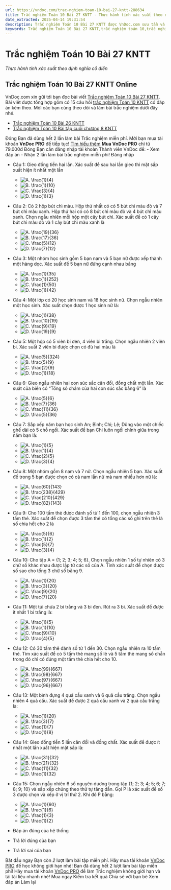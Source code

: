 ```yaml
---
url: https://vndoc.com/trac-nghiem-toan-10-bai-27-kntt-288634
title: Trắc nghiệm Toán 10 Bài 27 KNTT - Thực hành tính xác suất theo định nghĩa cổ điển - VnDoc.com
date_extracted: 2025-04-14 19:31:54
description: Trắc nghiệm Toán 10 Bài 27 KNTT được VnDoc.com sưu tầm và xin gửi tới bạn đọc cùng tham khảo.
keywords: Trắc nghiệm Toán 10 Bài 27 KNTT,trắc nghiệm toán 10,trắc nghiệm toán 10 KNTT,toán 10 bài 27,toán 10,toán 10 KNTT,toán lớp 10,Trắc nghiệm Toán 10 Bài 27 KNTT online,Thực hành tính xác suất theo định nghĩa cổ điển
---
```


# Trắc nghiệm Toán 10 Bài 27 KNTT
 _Thực hành tính xác suất theo định nghĩa cổ điển_
## Trắc nghiệm Toán 10 Bài 27 KNTT Online
VnDoc.com xin gửi tới bạn đọc bài viết [Trắc nghiệm Toán 10 Bài 27 KNTT](<https://vndoc.com/trac-nghiem-toan-10-bai-27-kntt-288634>). Bài viết được tổng hợp gồm có 15 câu hỏi [trắc nghiệm Toán 10 KNTT](<https://vndoc.com/test-mon-toan-lop10>) có đáp án kèm theo. Mời các bạn cùng theo dõi và làm bài trắc nghiệm dưới đây nhé.
  * [Trắc nghiệm Toán 10 Bài 26 KNTT](<https://vndoc.com/trac-nghiem-toan-10-bai-26-kntt-288633>)
  * [Trắc nghiệm Toán 10 Bài tập cuối chương 8 KNTT](<https://vndoc.com/trac-nghiem-toan-10-bai-tap-cuoi-chuong-8-kntt-288546>)

Đóng
Bạn đã dùng hết 2 lần làm bài Trắc nghiệm miễn phí. Mời bạn mua tài khoản **VnDoc PRO** để tiếp tục\! [Tìm hiểu thêm](</pro>)
**Mua VnDoc PRO** chỉ từ 79.000đ
Đóng
Bạn cần đăng nhập tài khoản Thành viên VnDoc để:
\- Xem đáp án
\- Nhận 2 lần làm bài trắc nghiệm miễn phí\!
Đăng nhập 
  * Câu 1:
Gieo đồng tiền hai lần. Xác suất để sau hai lần gieo thì mặt sấp xuất hiện ít nhất một lần
    * ![A. \\frac{1}{4}](https://tex.vdoc.vn?tex=A.%20%5Cfrac%7B1%7D%7B4%7D)
    * ![B. \\frac{1}{10}](https://tex.vdoc.vn?tex=B.%20%5Cfrac%7B1%7D%7B10%7D)
    * ![C. \\frac{3}{4}](https://tex.vdoc.vn?tex=C.%20%5Cfrac%7B3%7D%7B4%7D)
    * ![D. \\frac{1}{3}](https://tex.vdoc.vn?tex=D.%20%5Cfrac%7B1%7D%7B3%7D)
  * Câu 2:
Có 2 hộp bút chì màu. Hộp thứ nhất có có 5 bút chì màu đỏ và 7 bút chì màu xanh. Hộp thứ hai có có 8 bút chì màu đỏ và 4 bút chì màu xanh. Chọn ngẫu nhiên mỗi hộp một cây bút chì. Xác suất để có 1 cây bút chì màu đỏ và 1 cây bút chì màu xanh là
    * ![A. \\frac{19}{36}](https://tex.vdoc.vn?tex=A.%20%5Cfrac%7B19%7D%7B36%7D)
    * ![B. \\frac{17}{36}](https://tex.vdoc.vn?tex=B.%20%5Cfrac%7B17%7D%7B36%7D)
    * ![C. \\frac{5}{12}](https://tex.vdoc.vn?tex=C.%20%5Cfrac%7B5%7D%7B12%7D)
    * ![D. \\frac{7}{12}](https://tex.vdoc.vn?tex=D.%20%5Cfrac%7B7%7D%7B12%7D)
  * Câu 3:
Một nhóm học sinh gồm 5 bạn nam và 5 bạn nữ được xếp thành một hàng dọc. Xác suất để 5 bạn nữ đứng cạnh nhau bằng
    * ![A. \\frac{1}{35}](https://tex.vdoc.vn?tex=A.%20%5Cfrac%7B1%7D%7B35%7D)
    * ![B. \\frac{1}{252}](https://tex.vdoc.vn?tex=B.%20%5Cfrac%7B1%7D%7B252%7D)
    * ![C. \\frac{1}{50}](https://tex.vdoc.vn?tex=C.%20%5Cfrac%7B1%7D%7B50%7D)
    * ![D. \\frac{1}{42}](https://tex.vdoc.vn?tex=D.%20%5Cfrac%7B1%7D%7B42%7D)
  * Câu 4:
Một lớp có 20 học sinh nam và 18 học sinh nữ. Chọn ngẫu nhiên một học sinh. Xác suất chọn được 1 học sinh nữ là:
    * ![A. \\frac{1}{38}](https://tex.vdoc.vn?tex=A.%20%5Cfrac%7B1%7D%7B38%7D)
    * ![B. \\frac{10}{19}](https://tex.vdoc.vn?tex=B.%20%5Cfrac%7B10%7D%7B19%7D)
    * ![C. \\frac{9}{19}](https://tex.vdoc.vn?tex=C.%20%5Cfrac%7B9%7D%7B19%7D)
    * ![D. \\frac{19}{9}](https://tex.vdoc.vn?tex=D.%20%5Cfrac%7B19%7D%7B9%7D)
  * Câu 5:
Một hộp có 5 viên bi đen, 4 viên bi trắng. Chọn ngẫu nhiên 2 viên bi. Xác suất 2 viên bi được chọn có đủ hai màu là
    * ![A. \\frac{5}{324}](https://tex.vdoc.vn?tex=A.%20%5Cfrac%7B5%7D%7B324%7D)
    * ![B. \\frac{5}{9}](https://tex.vdoc.vn?tex=B.%20%5Cfrac%7B5%7D%7B9%7D)
    * ![C. \\frac{2}{9}](https://tex.vdoc.vn?tex=C.%20%5Cfrac%7B2%7D%7B9%7D)
    * ![D. \\frac{1}{18}](https://tex.vdoc.vn?tex=D.%20%5Cfrac%7B1%7D%7B18%7D)
  * Câu 6:
Gieo ngẫu nhiên hai con súc sắc cân đối, đồng chất một lần. Xác suất của biến cố “Tổng số chấm của hai con súc sắc bằng 6” là
    * ![A. \\frac{5}{6}](https://tex.vdoc.vn?tex=A.%20%5Cfrac%7B5%7D%7B6%7D)
    * ![B. \\frac{7}{36}](https://tex.vdoc.vn?tex=B.%20%5Cfrac%7B7%7D%7B36%7D)
    * ![C. \\frac{11}{36}](https://tex.vdoc.vn?tex=C.%20%5Cfrac%7B11%7D%7B36%7D)
    * ![D. \\frac{5}{36}](https://tex.vdoc.vn?tex=D.%20%5Cfrac%7B5%7D%7B36%7D)
  * Câu 7:
Sắp xếp năm bạn học sinh An; Bình; Chi; Lệ; Dũng vào một chiếc ghế dài có 5 chỗ ngồi. Xác suất để bạn Chi luôn ngồi chính giữa trong năm bạn là:
    * ![A. \\frac{1}{5}](https://tex.vdoc.vn?tex=A.%20%5Cfrac%7B1%7D%7B5%7D)
    * ![B. \\frac{1}{4}](https://tex.vdoc.vn?tex=B.%20%5Cfrac%7B1%7D%7B4%7D)
    * ![C. \\frac{2}{5}](https://tex.vdoc.vn?tex=C.%20%5Cfrac%7B2%7D%7B5%7D)
    * ![D. \\frac{3}{4}](https://tex.vdoc.vn?tex=D.%20%5Cfrac%7B3%7D%7B4%7D)
  * Câu 8:
Một nhóm gồm 8 nam và 7 nữ. Chọn ngẫu nhiên 5 bạn. Xác suất để trong 5 bạn được chọn có cả nam lẫn nữ mà nam nhiều hơn nữ là:
    * ![A. \\frac{60}{143}](https://tex.vdoc.vn?tex=A.%20%5Cfrac%7B60%7D%7B143%7D)
    * ![B. \\frac{238}{429}](https://tex.vdoc.vn?tex=B.%20%5Cfrac%7B238%7D%7B429%7D)
    * ![C. \\frac{210}{429}](https://tex.vdoc.vn?tex=C.%20%5Cfrac%7B210%7D%7B429%7D)
    * ![D. \\frac{82}{143}](https://tex.vdoc.vn?tex=D.%20%5Cfrac%7B82%7D%7B143%7D)
  * Câu 9:
Cho 100 tấm thẻ được đánh số từ 1 đến 100, chọn ngẫu nhiên 3 tấm thẻ. Xác suất để chọn được 3 tấm thẻ có tổng các số ghi trên thẻ là số chia hết cho 2 là
    * ![A. \\frac{5}{6}](https://tex.vdoc.vn?tex=A.%20%5Cfrac%7B5%7D%7B6%7D)
    * ![B. \\frac{1}{2}](https://tex.vdoc.vn?tex=B.%20%5Cfrac%7B1%7D%7B2%7D)
    * ![C. \\frac{5}{7}](https://tex.vdoc.vn?tex=C.%20%5Cfrac%7B5%7D%7B7%7D)
    * ![D. \\frac{3}{4}](https://tex.vdoc.vn?tex=D.%20%5Cfrac%7B3%7D%7B4%7D)
  * Câu 10:
Cho tập A = \{1; 2; 3; 4; 5; 6\}. Chọn ngẫu nhiên 1 số tự nhiên có 3 chữ số khác nhau được lập từ các số của A. Tính xác suất để chọn được số sao cho tổng 3 chữ số bằng 9.
    * ![A. \\frac{1}{20}](https://tex.vdoc.vn?tex=A.%20%5Cfrac%7B1%7D%7B20%7D)
    * ![B. \\frac{3}{20}](https://tex.vdoc.vn?tex=B.%20%5Cfrac%7B3%7D%7B20%7D)
    * ![C. \\frac{9}{20}](https://tex.vdoc.vn?tex=C.%20%5Cfrac%7B9%7D%7B20%7D)
    * ![D. \\frac{7}{20}](https://tex.vdoc.vn?tex=D.%20%5Cfrac%7B7%7D%7B20%7D)
  * Câu 11:
Một túi chứa 2 bi trắng và 3 bi đen. Rút ra 3 bi. Xác suất để được ít nhất 1 bi trắng là:
    * ![A. \\frac{1}{5}](https://tex.vdoc.vn?tex=A.%20%5Cfrac%7B1%7D%7B5%7D)
    * ![B. \\frac{1}{10}](https://tex.vdoc.vn?tex=B.%20%5Cfrac%7B1%7D%7B10%7D)
    * ![C. \\frac{9}{10}](https://tex.vdoc.vn?tex=C.%20%5Cfrac%7B9%7D%7B10%7D)
    * ![D. \\frac{4}{5}](https://tex.vdoc.vn?tex=D.%20%5Cfrac%7B4%7D%7B5%7D)
  * Câu 12:
Có 30 tấm thẻ đánh số từ 1 đến 30. Chọn ngẫu nhiên ra 10 tấm thẻ. Tìm xác suất để có 5 tấm thẻ mang số lẻ và 5 tấm thẻ mang số chẵn trong đó chỉ có đúng một tấm thẻ chia hết cho 10.
    * ![A. \\frac{99}{667}](https://tex.vdoc.vn?tex=A.%20%5Cfrac%7B99%7D%7B667%7D)
    * ![B. \\frac{98}{667}](https://tex.vdoc.vn?tex=B.%20%5Cfrac%7B98%7D%7B667%7D)
    * ![C. \\frac{97}{667}](https://tex.vdoc.vn?tex=C.%20%5Cfrac%7B97%7D%7B667%7D)
    * ![D. \\frac{96}{667}](https://tex.vdoc.vn?tex=D.%20%5Cfrac%7B96%7D%7B667%7D)
  * Câu 13:
Một bình đựng 4 quả cầu xanh và 6 quả cầu trắng. Chọn ngẫu nhiên 4 quả cầu. Xác suất để được 2 quả cầu xanh và 2 quả cầu trắng là:
    * ![A. \\frac{1}{20}](https://tex.vdoc.vn?tex=A.%20%5Cfrac%7B1%7D%7B20%7D)
    * ![B. \\frac{3}{7}](https://tex.vdoc.vn?tex=B.%20%5Cfrac%7B3%7D%7B7%7D)
    * ![C. \\frac{1}{7}](https://tex.vdoc.vn?tex=C.%20%5Cfrac%7B1%7D%7B7%7D)
    * ![D. \\frac{1}{8}](https://tex.vdoc.vn?tex=D.%20%5Cfrac%7B1%7D%7B8%7D)
  * Câu 14:
Gieo đồng tiền 5 lần cân đối và đồng chất. Xác suất để được ít nhất một lần xuất hiện mặt sấp là:
    * ![A. \\frac{31}{32}](https://tex.vdoc.vn?tex=A.%20%5Cfrac%7B31%7D%7B32%7D)
    * ![B. \\frac{21}{32}](https://tex.vdoc.vn?tex=B.%20%5Cfrac%7B21%7D%7B32%7D)
    * ![C. \\frac{11}{32}](https://tex.vdoc.vn?tex=C.%20%5Cfrac%7B11%7D%7B32%7D)
    * ![D. \\frac{1}{32}](https://tex.vdoc.vn?tex=D.%20%5Cfrac%7B1%7D%7B32%7D)
  * Câu 15:
Chọn ngẫu nhiên 6 số nguyên dương trong tập \{1; 2; 3; 4; 5; 6; 7; 8; 9; 10\} và sắp xếp chúng theo thứ tự tăng dần. Gọi P là xác suất để số 3 được chọn và xếp ở vị trí thứ 2. Khi đó P bằng:
    * ![A. \\frac{1}{60}](https://tex.vdoc.vn?tex=A.%20%5Cfrac%7B1%7D%7B60%7D)
    * ![B. \\frac{1}{6}](https://tex.vdoc.vn?tex=B.%20%5Cfrac%7B1%7D%7B6%7D)
    * ![C. \\frac{1}{3}](https://tex.vdoc.vn?tex=C.%20%5Cfrac%7B1%7D%7B3%7D)
    * ![D. \\frac{1}{2}](https://tex.vdoc.vn?tex=D.%20%5Cfrac%7B1%7D%7B2%7D)

  * Đáp án đúng của hệ thống
  * Trả lời đúng của bạn
  * Trả lời sai của bạn

Bắt đầu ngay
Bạn còn _2_ lượt làm bài tập miễn phí. Hãy mua tài khoản [VnDoc PRO](</pro>) để học không giới hạn nhé\!  Bạn đã dùng hết 2 lượt làm bài tập miễn phí\! Hãy mua tài khoản [VnDoc PRO](</pro>) để làm Trắc nghiệm không giới hạn và tải tài liệu nhanh nhé\!  Mua ngay
Kiểm tra kết quả Chia sẻ với bạn bè Xem đáp án Làm lại
